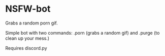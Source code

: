 # NSFW-bot
Grabs a random porn gif.

Simple bot with two commands: .porn (grabs a random gif) and .purge (to clean up your mess.)

Requires discord.py
